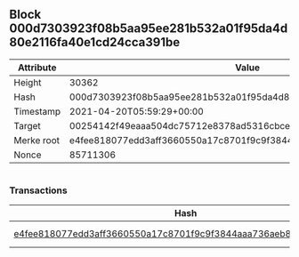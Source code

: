 ## Block 000d7303923f08b5aa95ee281b532a01f95da4d80e2116fa40e1cd24cca391be

Attribute | Value
--- | ---
Height | 30362
Hash | 000d7303923f08b5aa95ee281b532a01f95da4d80e2116fa40e1cd24cca391be
Timestamp | 2021-04-20T05:59:29+00:00
Target | 00254142f49eaaa504dc75712e8378ad5316cbcead634704b3734b6271167cc4
Merke root | e4fee818077edd3aff3660550a17c8701f9c9f3844aaa736aeb8d08e0ca452b3
Nonce | 85711306

```

```

### Transactions

Hash | Amount
--- | ---
[e4fee818077edd3aff3660550a17c8701f9c9f3844aaa736aeb8d08e0ca452b3](e4fee818077edd3aff3660550a17c8701f9c9f3844aaa736aeb8d08e0ca452b3.md) | 10.00000000 SKEPTI 
